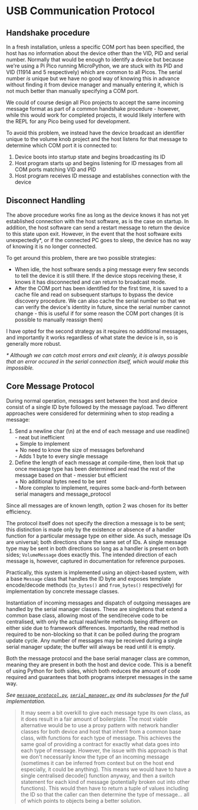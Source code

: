 # USB Communication Protocol

## Handshake procedure

In a fresh installation, unless a specific COM port has been specified, the host has no information about the device other than the VID, PID and serial number. Normally that would be enough to identify a device but because we're using a Pi Pico running MicroPython, we are stuck with its PID and VID (11914 and 5 respectively) which are common to all Picos. The serial number _is_ unique but we have no good way of knowing this in advance without finding it from device manager and manually entering it, which is not much better than manually specifying a COM port.

We could of course design all Pico projects to accept the same incoming message format as part of a common handshake procedure - however, while this would work for completed projects, it would likely interfere with the REPL for any Pico being used for development.

To avoid this problem, we instead have the device broadcast an identifier unique to the volume knob project and the host listens for that message to determine which COM port it is connected to:

1. Device boots into startup state and begins broadcasting its ID
2. Host program starts up and begins listening for ID messages from all COM ports matching VID and PID
3. Host program receives ID message and establishes connection with the device

## Disconnect Handling

The above procedure works fine as long as the device knows it has not yet established connection with the host software, as is the case on startup. In addition, the host software can send a restart message to return the device to this state upon exit. However, in the event that the host software exits unexpectedly*, or if the connected PC goes to sleep, the device has no way of knowing it is no longer connected.

To get around this problem, there are two possible strategies:

- When idle, the host software sends a ping message every few seconds to tell the device it is still there. If the device stops receiving these, it knows it has disconnected and can return to broadcast mode.
- After the COM port has been identified for the first time, it is saved to a cache file and read on subsequent startups to bypass the device discovery procedure. We can also cache the serial number so that we can verify the device's identity in future, since the serial number cannot change - this is useful if for some reason the COM port changes (it is possible to manually reassign them)

I have opted for the second strategy as it requires no additional messages, and importantly it works regardless of what state the device is in, so is generally more robust.

_\* Although we can catch most errors and exit cleanly, it is always possible that an error occured in the serial connection itself, which would make this impossible._

## Core Message Protocol

During normal operation, messages sent between the host and device consist of a single ID byte followed by the message payload.  Two different approaches were considered for determining when to stop reading a message:

1. Send a newline char (\n) at the end of each message and use readline() - neat but inefficient  
   \+ Simple to implement  
   \+ No need to know the size of messages beforehand  
   \- Adds 1 byte to every single message  
2. Define the length of each message at compile-time, then look that up once message type has been determined and
   read the rest of the message based on that - messier but efficient  
   \+ No additional bytes need to be sent  
   \- More complex to implement, requires some back-and-forth between serial managers and message_protocol  

Since all messages are of known length, option 2 was chosen for its better efficiency.

The protocol itself does not specify the direction a message is to be sent; this distinction is made only by the existence or absence of a handler function for a particular message type on either side. As such, message IDs are universal; both directions share the same set of IDs. A single message type may be sent in both directions so long as a handler is present on both sides; `VolumeMessage` does exactly this. The intended direction of each message is, however, captured in documentation for reference purposes.

Practically, this system is implemented using an object-based system, with a base `Message` class that handles the ID byte and exposes template encode/decode methods (`to_bytes()` and `from_bytes()` respectively) for implementation by concrete message classes.

Instantiation of incoming messages and dispatch of outgoing messages are handled by the serial manager classes. These are singletons that extend a common base class, allowing most of the send/receive code to be centralised, with only the actual read/write methods being different on either side due to framework differences. Importantly, the read method is required to be non-blocking so that it can be polled during the program update cycle. Any number of messages may be received during a single serial manager update; the buffer will always be read until it is empty.

Both the message protocol and the base serial manager class are common, meaning they are present in both the host and device code. This is a benefit of using Python for both sides, which both reduces the amount of code required and guarantees that both programs interpret messages in the same way.

_See [`message_protocol.py`](), [`serial_manager.py`]() and its subclasses for the full implementation._

> It may seem a bit overkill to give each message type its own class, as it does result in a fair amount of boilerplate. The most viable alternative would be to use a proxy pattern with network handler classes for both device and host that inherit from a common base class, with functions for each type of message. This achieves the same goal of providing a contract for exactly what data goes into each type of message. However, the issue with this approach is that we don't necessarily know the type of an incoming message (sometimes it can be inferred from context but on the host end especially, it could be anything). This means we would have to have a single centralised decode() function anyway, and then a switch statement for each kind of message (potentially broken out into other functions). This would then have to return a tuple of values including the ID so that the caller can then determine the type of message... all of which points to objects being a better solution.
